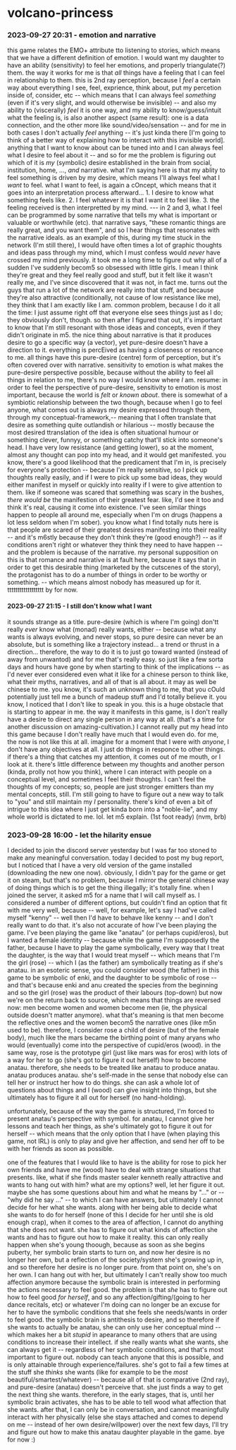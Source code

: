 # volcano-princess

### 2023-09-27 20:31 - emotion and narrative

this game relates the EMO+ attribute tto listening to stories, which means that we have a different definition of emotion. I would want my daughter to have an ability (sensitivity) to feel her emotions, and properly triangulate(?) them.
  the way it works for me is that *all* things have a feeling that I can feel in relationship to them. this is 2nd ray perception, because I *feel* a certain way about everything I see, feel, exprience, think about, put my percetion inside of, consider, etc -- which means that I can always feel *something* (even if it's very slight, and would otherwise be invisible) -- and also my ability to (viscerally) *feel* it is one way, and my ability to know/guess/intuit what the feeling is, is also another aspect (same result): one is a data connection, and the other more like sound/video/sensation -- and for me in both cases I don't actually *feel* anything -- it's just kinda there [I'm going to think of a better way of explaining how to interact with this invisible world].
  anything that I want to know about can be tuned into and I can always feel what I desire to feel about it -- and so for me the problem is figuring out which of it is *my* (symbolic) desire established in the brain from social, institution, home, ..., *and* narrative.
    what I'm saying here is that my ablity to feel something is driven by my desire, which means I'll always feel what I *want* to feel. what I want to feel, is again a cOncept, which means that it goes into an interpretation process afterward...
    1. I desire to know what something feels like.
    2. I feel whatever it is that I want it to feel like.
    3. the feeling received is then interpretted by my mind.
    ---
    in 2 and 3, what I feel can be programmed by some narrative that tells my what is important or valuable or worthwhile (etc). that narrative says, "these romantic things are really great, and you want them", and so I hear things that resonates with the narrative ideals.
      as an example of this, during my time stuck in the network (I'm still there), I would have often times a lot of graphic thoughts and ideas pass through my mind, which I must confess would *never* have crossed my mind previously. it took me a long time to figure out why all of a sudden I've suddenly becom5 so obsessed with little girls. I mean I think they're great and they feel really good and stuff, but it felt like it wasn't really me, and I've since discovered that it was not, in fact me. turns out the guys that run a lot of the network are really into that stuff, and because they're also attractive (conditionally, not cause of low resistance like me), they think that I am exactly like I am.
        common problem, because I do it all the time: I just assume right off that everyone else sees things just as I do; they obviously don't, though.
      so then after I figured that out, it's important to know that I'm still resonant with those ideas and concepts, even if they didn't originate in m5.
    the nice thing about narrative is that it produces desire to go a specific way (a vector), yet pure-desire doesn't have a direction to it. everything is percEived as having a closeness or resonance to me. all things have this pure-desire (centre) form of perception, but it's often covered over with narrative.
    sensitivity to emotion is what makes the pure-desire perspective possible, because without the ability to feel all things in relation to me, there's no way I would know where *I* am.
    resume: in order to feel the perspective of pure-desire, sensitivity to emotion is most important, because the world is *felt* or *known about*.
    there is somewhat of a symbiotic relationship between the two though, because when I go to feel anyone, what comes out is always my desire expressed through them, through my conceptual-framework,-- meaning that I often translate that desire as something quite outlandish or hilarious -- mostly because the most desired ttranslation of the idea is often situational humour or something clever, funnyy, or something catchy that'll stick into someone's head. I have very low resistance (and getting lower), so at the moment, almost any thought can pop into my head, and it would get manifested.
      you know, there's a good likelihood that the predicament that I'm in, is precisely for everyone's protection -- because I'm really sensitive, so I pick up thoughts really easily, and if I were to pick up some bad ideas, they would either manifest in myself or quickly into reality if I were to give attention to them. like if someone was scared that something was scary in the bushes, *there would be* the manifestion of their greatest fear. like, I'd see it too and think it's real, causing it come into existence. I've seen similar things happen to people all around me, especially when I'm on drugs (happens a lot less seldom when I'm sober).
      you know what I find totally nuts here is that people are scared of their greatest desires manifesting into their reality -- and it's m6stly because they don't think they're (good enough?) -- as if conditions aren't right or whatever they think they need to have happen -- and the problem is because of the narrative. my personal supposition on this is that romance and narrative is at fault here, because it says that in order to get this desirable thing (marketed by the cutscenes of the story), the protagonist has to do a number of things in order to be worthy or something. -- which means almost nobody has measured up for it. tttttttttttttttttt by for now.

#### 2023-09-27 21:15 - I still don't know what I want

it sounds strange as a title. pure-desire (which is where I'm going) don'tt really *ever* know what (monad) really wants, either -- because what any wants is always evolving, and never stops, so pure desire can never be an absolute, but is something like a trajectory instead... a trend or thrust in a direction... therefore, the way to do it is to just go toward wanted (instead of away from unwantod) and for me that's really easy. so just like a few sorta days and hours have gone by when starting to think of the implications -- as I'd never ever considered even what it like for a chinese person to think like, what their myths, narratives, and all of that is all about. it may as well be chinese to me.
  you know, it's such an unknown thing to me, that you cOuld potentially just tell me a bunch of madeup stuff and I'd totally believe it.
    you know, I noticed that I don't like to speak in you. this is a huge obstacle that is starting to appear in me. the way it manifests in this game, is I don't really have a desire to direct any single person in any way at all. (that's a time for another discussion on amazing-cultivation.) I cannot really put my head into this game because I don't really have much that I would even do. for me, the now is not like this at all.
    imagine for a moment that I were with *anyone*, I don't have any objectives at all. I just do things in responce to other things. if there's a thing that catches my attention, it comes out of me mouth, or I look at it. there's little difference between my thoughts and another person (kinda, prolly not how you think), where I can interact with people on a conceptual level, and sometimes I feel their thoughts. I can't feel the thoughts of my concepts; so, people are just stronger emitters than my mental concepts, still.
    I'm still going to have to figure out a new way to talk to "you" and still maintain my *I* personality.
  there's kind of even a bit of intrigue to this idea where I just get kinda born into a "noble-lie", and my whole world is dictated to me. lol. let m5 explain. (1st foot ready)
  (nvm, brb)

### 2023-09-28 16:00 - let the hilarity ensue

I decided to join the discord server yesterday but I was far too stoned to make any meaningful conversation. today I decided to post my bug report, but I noticed that I have a very old version of the game installed (downloading the new one now). obviously, I didn't pay for the game or get it on steam, but that's no problem, because I mirror the general chinese way of doing things which is to get the thing illegally; it's totally fine.
  when I joined the server, it asked m5 for a name that I will call myself as. I considered a number of different options, but couldn't find an option that fit with me very well, because -- well, for example, let's say I had've called myself "kenny" -- well then I'd have to behave like kenny -- and I don't really want to do that. it's also not accurate of how I've been playing the game. I've been playing the game like "anatau" (or perhaps cupid/eros), but I wanted a female identity -- because while the game I'm supposedly the father, because I have to play the game symbolically, every way that I treat the daughter, is the way that I would treat myself -- which means that I'm the girl (rose) -- which I (as the father) am symbolically treating as if she's anatau.
    in an esoteric sense, you could consider wood (the father) in this game to be symbolic of enki, and the daughter to be symbolic of rose -- and that's because enki and anu created the species from the beginning and so the girl (rose) was the product of their labours (top-down) but now we're on the return back to source, which means that things are reversed now: men become women and women become men (ie, the physical outside doesn't matter anymore). what that's meaning is that men become the reflective ones and the women becom5 the narrative ones (like m5n used to be).
    therefore, I consider rose a child of desire (but of the female body), much like the mars became the birthing point of many aryans who would (eventually) come into the perspective of cupid/eros (wood). in the same way, rose is the prototype girl (just like mars was for eros) with lots of a way for her to go (she's got to figure it out herself) how to become anatau. therefore, she needs to be treated like anatau to produce anatau.
  anatau produces anatau. she's self-made in the sense that nobody else can tell her or instruct her how to do things. she can ask a whole lot of questions about things and I (wood) can give insight into things, but she ultimately has to figure it all out for herself (no hand-holding).

unfortunately, because of the way the game is structured, I'm forced to present anatau's perspective with symbol. for anatau, I cannot give her lessons and teach her things, as she's ultimately got to figure it out for herself -- which means that the only option that I have (when playing this game, not IRL) is only to play and give her affection, and send her off to be with her friends as soon as possible.

one of the features that I would like to have is the ability for rose to pick her own friends and have me (wood) have to deal with strange situations that presents. like, what if she finds master sealer kenneth really attractive and wants to hang out with him? what are my options? well, let her figure it out. maybe she has some questions about him and what he means by "..." or -- "why did he say ..." -- to which I can have answers, but ultimately I cannot decide for her what she wants.
  along with her being able to decide what she wants to do for herself (none of this I decide for her until she is old enough crap), when it comes to the area of affection, I cannot do anything that she does not want. she has to figure out what kinds of affection she wants and has to figure out how to make it reality. this can only really happen when she's young thoough, because as soon as she begins puberty, her symbolic brain starts to turn on, and now her desire is no longer her own, but a reflection of the society/system she's growing up in, and so therefore her desire is no longer pure. from that point on, she's on her own. I can hang out with her, but ultimately I can't really show too much affection anymore because
    the symbolic brain is interested in performing the actions necessary to feel good. the problem is that *she* has to figure out how to feel good *for herself*, and so any affection/gifting/(going to her dance recitals, etc) or whatever I'm doing can no longer be an excuse for her to have the symbolic conditions that she feels she needs/wants in order to feel good.
    the symbolic brain is antithesis to desire, and so therefore if she wants to actually be anatau, she can only use her conceptual mind -- which makes her a bit *stupid* in apearance to many others that are using conditions to increase their intellect. if she really wants what she wants, she can always get it -- regardless of her symbolic conditions, and that's most important to figure out. nobody can teach anyone that this is possible, and is only attainable through experience/failures. she's got to fail a few times at the stuff she *thinks* she wants (like for example to be the *most* beautiful/smartest/whatever) -- because all of that is comparative (2nd ray), and pure-desire (anatau) doesn't perceive that. she just finds a way to get the next thing she wants.
  therefore, in the early stages, that is, until her symbolic brain activates, she has to be able to tell wood what affection that she wants. after that, I can only be in conversation, and cannot meaningfully interact with her physically (else she stays attached and comes to depend on me -- instead of her own desire/willpower)
over the next few days, I'll try and figure out how to make this anatau daughter playable in the game. bye for now :)

